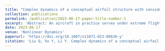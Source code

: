 ```yaml
---
title: "Complex dynamics of a conceptual airfoil structure with consideration of extreme flight conditions"
collection: publications
permalink: /publication/2023-06-17-paper-title-number-1
excerpt: 'Abstract: An aircraft in practice serves under extreme flight conditions that will have a substantial impact on its flight safety. Understanding dynamics of airfoil structure of an aircraft subjected to severe load conditions is thus extremely valuable and necessary. In this study, we will explore the complicated dynamical behaviors of a conceptual airfoil excited by an external harmonic force and an extreme random load. Importantly, such an extreme random load is portrayed by a non-Gaussian Lévy noise with a heavy-tailed feature. Bistable behaviors of the deterministic airfoil system are performed firstly from amplitude–frequency response and basin of attraction. Then, the effects of the extreme random load on the airfoil system are thoroughly investigated. Interestingly, within the bistable regime, the extreme random load can lead to stochastic transition and stochastic resonance. Due to its heavy-tailed nature, the Lévy noise would increase the possibility of a highly unexpected stochastic transition behavior between desirable low-amplitude and catastrophic high-amplitude oscillations compared with the Gaussian scenario. Such vibration patterns might damage or destroy the airfoil structure, which will put an aircraft in great danger. All the findings would be helpful in ensuring the flight safety and enhancing the strength and reliability of airfoil structure operating at extreme flight conditions.'
date: 2023-06-17
venue: 'Nonlinear Dynamics'
paperurl: 'https://doi.org/10.1007/s11071-023-08636-y'
citation: 'Liu Q, Xu Y, Li Y. Complex dynamics of a conceptual airfoil structure with consideration of extreme flight conditions[J]. Nonlinear Dynamics, 2023, 111(16): 14991-15010.'
---
```

